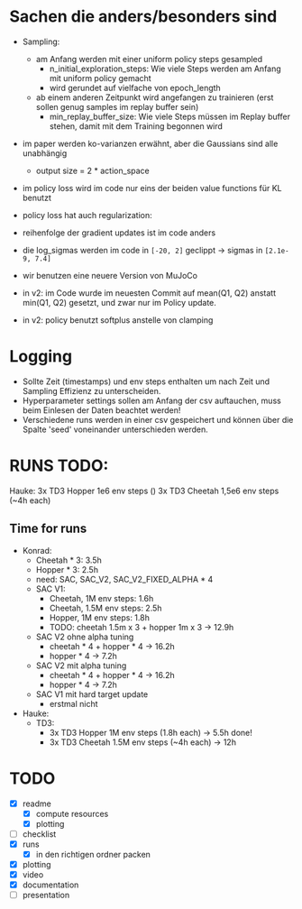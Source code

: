 # Sachen die anders/besonders sind

- Sampling:
    - am Anfang werden mit einer uniform policy steps gesampled
        - n_initial_exploration_steps: Wie viele Steps werden am Anfang mit uniform policy gemacht
        - wird gerundet auf vielfache von epoch_length
    - ab einem anderen Zeitpunkt wird angefangen zu trainieren (erst sollen genug samples im replay buffer sein)
        - min_replay_buffer_size: Wie viele Steps müssen im Replay buffer stehen, damit mit dem Training begonnen wird
- im paper werden ko-varianzen erwähnt, aber die Gaussians sind alle unabhängig
    - output size = 2 * action_space
- im policy loss wird im code nur eins der beiden value functions für KL benutzt
- policy loss hat auch regularization:
- reihenfolge der gradient updates ist im code anders
- die log_sigmas werden im code in `[-20, 2]` geclippt -> sigmas in `[2.1e-9, 7.4]`
- wir benutzen eine neuere Version von MuJoCo

- in v2: im Code wurde im neuesten Commit auf mean(Q1, Q2) anstatt min(Q1, Q2) gesetzt, und zwar nur im Policy update.
- in v2: policy benutzt softplus anstelle von clamping

# Logging
- Sollte Zeit (timestamps) und env steps enthalten um nach Zeit und Sampling Effizienz zu unterscheiden.
- Hyperparameter settings sollen am Anfang der csv auftauchen, muss beim Einlesen der Daten beachtet werden!
- Verschiedene runs werden in einer csv gespeichert und können über die Spalte 'seed' voneinander unterschieden werden.

# RUNS TODO:

Hauke:
3x TD3 Hopper 1e6 env steps ()
3x TD3 Cheetah 1,5e6 env steps (~4h each)

## Time for runs

- Konrad:
    - Cheetah * 3: 3.5h
    - Hopper * 3: 2.5h
    - need: SAC, SAC_V2, SAC_V2_FIXED_ALPHA * 4
    - SAC V1:
        - Cheetah, 1M env steps: 1.6h
        - Cheetah, 1.5M env steps: 2.5h
        - Hopper, 1M env steps: 1.8h
        - TODO: cheetah 1.5m x 3 + hopper 1m x 3 -> 12.9h
    - SAC V2 ohne alpha tuning
        - cheetah * 4 + hopper * 4 -> 16.2h
        - hopper * 4 -> 7.2h
    - SAC V2 mit alpha tuning
        - cheetah * 4 + hopper * 4 -> 16.2h
        - hopper * 4 -> 7.2h
    - SAC V1 mit hard target update
        - erstmal nicht
- Hauke:
    - TD3:
        - 3x TD3 Hopper 1M env steps (1.8h each) -> 5.5h done!
        - 3x TD3 Cheetah 1.5M env steps (~4h each) -> 12h

# TODO

- [x] readme
    - [x] compute resources
    - [x] plotting
- [ ] checklist
- [x] runs
    - [x] in den richtigen ordner packen
- [x] plotting
- [x] video
- [x] documentation
- [ ] presentation